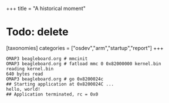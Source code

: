 +++
title = "A historical moment"
# Todo: delete
[taxonomies]
categories = ["osdev","arm","startup","report"]
+++
```
OMAP3 beagleboard.org # mmcinit
OMAP3 beagleboard.org # fatload mmc 0 0x82000000 kernel.bin
reading kernel.bin
640 bytes read
OMAP3 beagleboard.org # go 0x8200024c
## Starting application at 0x8200024C ...
hello, world!
## Application terminated, rc = 0x0
```
